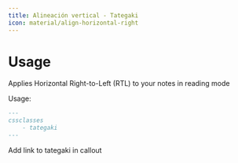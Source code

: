 ```yaml
---
title: Alineación vertical - Tategaki
icon: material/align-horizontal-right
---
```


# Usage

Applies Horizontal Right-to-Left (RTL) to your notes in reading mode

Usage:

```md
---
cssclasses
    - tategaki
---
```

Add link to tategaki in callout

